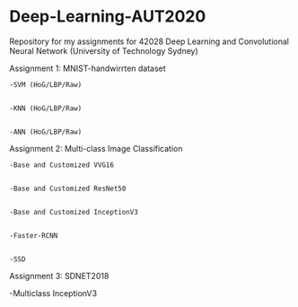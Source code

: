 # Deep-Learning-AUT2020

Repository for my assignments for 42028 Deep Learning and Convolutional Neural Network (University of Technology Sydney)

  Assignment 1: MNIST-handwirrten dataset
  
  
    -SVM (HoG/LBP/Raw)
    
    
    -KNN (HoG/LBP/Raw)
    
    
    -ANN (HoG/LBP/Raw)
    
    
    
  Assignment 2: Multi-class Image Classification
  
  
    -Base and Customized VVG16
    
    
    -Base and Customized ResNet50
    
    
    -Base and Customized InceptionV3
    
    
    -Faster-RCNN
    
    
    -SSD



Assignment 3: SDNET2018


  -Multiclass InceptionV3
